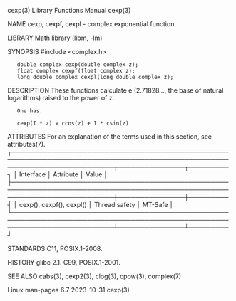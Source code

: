cexp(3)								   Library Functions Manual							       cexp(3)

NAME
       cexp, cexpf, cexpl - complex exponential function

LIBRARY
       Math library (libm, -lm)

SYNOPSIS
       #include <complex.h>

       double complex cexp(double complex z);
       float complex cexpf(float complex z);
       long double complex cexpl(long double complex z);

DESCRIPTION
       These functions calculate e (2.71828..., the base of natural logarithms) raised to the power of z.

       One has:

	   cexp(I * z) = ccos(z) + I * csin(z)

ATTRIBUTES
       For an explanation of the terms used in this section, see attributes(7).
       ┌───────────────────────────────────────────────────────────────────────────────────────────────────────────────────────────┬───────────────┬─────────┐
       │ Interface														   │ Attribute	   │ Value   │
       ├───────────────────────────────────────────────────────────────────────────────────────────────────────────────────────────┼───────────────┼─────────┤
       │ cexp(), cexpf(), cexpl()												   │ Thread safety │ MT-Safe │
       └───────────────────────────────────────────────────────────────────────────────────────────────────────────────────────────┴───────────────┴─────────┘

STANDARDS
       C11, POSIX.1-2008.

HISTORY
       glibc 2.1.  C99, POSIX.1-2001.

SEE ALSO
       cabs(3), cexp2(3), clog(3), cpow(3), complex(7)

Linux man-pages 6.7							  2023-10-31								       cexp(3)
